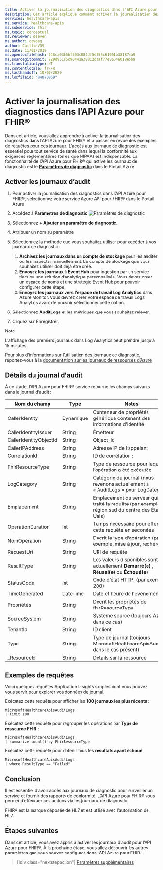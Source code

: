 ```yaml
---
title: Activer la journalisation des diagnostics dans l’API Azure pour FHIR®
description: Cet article explique comment activer la journalisation des diagnostics dans l’API Azure pour FHIR®
services: healthcare-apis
ms.service: healthcare-apis
ms.subservice: fhir
ms.topic: conceptual
ms.reviewer: dseven
ms.author: cavoeg
author: CaitlinV39
ms.date: 11/01/2019
ms.openlocfilehash: 948ca03b5bf503c884df5df56c61951b381874a9
ms.sourcegitcommit: 829d951d5c90442a38012daaf77e86046018e5b9
ms.translationtype: HT
ms.contentlocale: fr-FR
ms.lasthandoff: 10/09/2020
ms.locfileid: "84870869"
---
```

# <a name="enable-diagnostic-logging-in-azure-api-for-fhir"></a>Activer la journalisation des diagnostics dans l’API Azure pour FHIR®

Dans cet article, vous allez apprendre à activer la journalisation des diagnostics dans l’API Azure pour FHIR® et à passer en revue des exemples de requêtes pour ces journaux. L’accès aux journaux de diagnostic est essentiel pour tout service de santé dans lequel la conformité aux exigences réglementaires (telles que HIPAA) est indispensable. La fonctionnalité de l’API Azure pour FHIR® qui active les journaux de diagnostic est le [**Paramètres de diagnostic**](https://docs.microsoft.com/azure/azure-monitor/platform/diagnostic-settings) dans le Portail Azure. 

## <a name="enable-audit-logs"></a>Activer les journaux d’audit
1. Pour activer la journalisation des diagnostics dans l’API Azure pour FHIR®, sélectionnez votre service Azure API pour FHIR® dans le Portail Azure 
2. Accédez à **Paramètres de diagnostic** 
![Paramètres de diagnostic](media/diagnostic-logging/diagnostic-settings-screen.png) 

3. Sélectionnez **+ Ajouter un paramètre de diagnostic**.

4. Attribuer un nom au paramètre

5. Sélectionnez la méthode que vous souhaitez utiliser pour accéder à vos journaux de diagnostic :

    1. **Archivez les journaux dans un compte de stockage** pour les auditer ou les inspecter manuellement. Le compte de stockage que vous souhaitez utiliser doit déjà être créé.
    2. **Envoyez les journaux à Event Hub** pour ingestion par un service tiers ou une solution d’analytique personnalisée. Vous devez créer un espace de noms et une stratégie Event Hub pour pouvoir configurer cette étape.
    3. **Envoyez les journaux vers l’espace de travail Log Analytics** dans Azure Monitor. Vous devrez créer votre espace de travail Logs Analytics avant de pouvoir sélectionner cette option.

6. Sélectionnez **AuditLogs** et les métriques que vous souhaitez relever.

7. Cliquez sur Enregistrer.

> [!Note] 
> L’affichage des premiers journaux dans Log Analytics peut prendre jusqu’à 15 minutes.  
 
Pour plus d’informations sur l’utilisation des journaux de diagnostic, reportez-vous à la [documentation sur les journaux de ressources d’Azure](https://docs.microsoft.com/azure/azure-monitor/platform/resource-logs-overview)

## <a name="audit-log-details"></a>Détails du journal d'audit
À ce stade, l’API Azure pour FHIR® service retourne les champs suivants dans le journal d’audit : 

|Nom du champ  |Type  |Notes  |
|---------|---------|---------|
|CallerIdentity|Dynamique|Conteneur de propriétés générique contenant des informations d’identité
|CallerIdentityIssuer|String|Émetteur 
|CallerIdentityObjectId|String|Object_Id 
|CallerIPAddress|String|Adresse IP de l’appelant 
|CorrelationId|String| ID de corrélation :
|FhirResourceType|String|Type de ressource pour lequel l’opération a été exécutée
|LogCategory|String|Catégorie du journal (nous revenons actuellement à « AuditLogs » pour LogCategory)
|Emplacement|String|Emplacement du serveur qui a traité la requête (par exemple, région sud du centre des États-Unis)
|OperationDuration|Int|Temps nécessaire pour effectuer cette requête en secondes
|NomOpération|String| Décrit le type d’opération (par exemple, mise à jour, recherche)
|RequestUri|String|URI de requête 
|ResultType|String|Les valeurs disponibles sont actuellement **Démarré(e)** , **Réussi(e)** ou **Échoué(e)**
|StatusCode|Int|Code d’état HTTP. (par exemple 200) 
|TimeGenerated|DateTime|Date et heure de l'événement|
|Propriétés|String| Décrit les propriétés de fhirResourceType
|SourceSystem|String| Système source (toujours Azure dans ce cas)
|TenantId|String|ID client
|Type|String|Type de journal (toujours MicrosoftHealthcareApisAuditLog dans le cas présent)
|_ResourceId|String|Détails sur la ressource

## <a name="sample-queries"></a>Exemples de requêtes

Voici quelques requêtes Application Insights simples dont vous pouvez vous servir pour explorer vos données de journal.

Exécutez cette requête pour afficher les **100 journaux les plus récents** :

```Application Insights
MicrosoftHealthcareApisAuditLogs
| limit 100
```

Exécutez cette requête pour regrouper les opérations par **Type de ressource FHIR** :

```Application Insights
MicrosoftHealthcareApisAuditLogs 
| summarize count() by FhirResourceType
```

Exécutez cette requête pour obtenir tous les **résultats ayant échoué**

```Application Insights
MicrosoftHealthcareApisAuditLogs 
| where ResultType == "Failed" 
```

## <a name="conclusion"></a>Conclusion 
Il est essentiel d’avoir accès aux journaux de diagnostic pour surveiller un service et fournir des rapports de conformité. L’API Azure pour FHIR® vous permet d’effectuer ces actions via les journaux de diagnostic. 
 
FHIR® est la marque déposée de HL7 et est utilisé avec l’autorisation de HL7.

## <a name="next-steps"></a>Étapes suivantes
Dans cet article, vous avez appris à activer les journaux d’audit pour l’API Azure pour FHIR®. À la prochaine étape, vous allez découvrir les autres paramètres que vous pouvez configurer dans l’API Azure pour FHIR.
 
>[!div class="nextstepaction"]
>[Paramètres supplémentaires](azure-api-for-fhir-additional-settings.md)